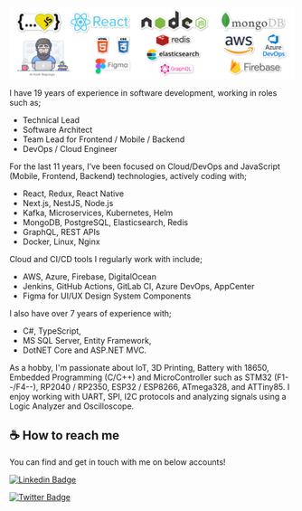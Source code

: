 ![Hey there, I'm Ali. I'm a software developer](https://github.com/alikadir/alikadir/blob/main/js.png)

I have 19 years of experience in software development, working in roles such as;
 
 - Technical Lead
 - Software Architect
 - Team Lead for Frontend / Mobile / Backend
 - DevOps / Cloud Engineer 
 
For the last 11 years, I’ve been focused on Cloud/DevOps and JavaScript (Mobile, Frontend, Backend) technologies, actively coding with;
 
 - React, Redux, React Native
 - Next.js, NestJS, Node.js
 - Kafka, Microservices, Kubernetes, Helm
 - MongoDB, PostgreSQL, Elasticsearch, Redis
 - GraphQL, REST APIs
 - Docker, Linux, Nginx 
 
Cloud and CI/CD tools I regularly work with include;
 
 - AWS, Azure, Firebase, DigitalOcean
 - Jenkins, GitHub Actions, GitLab CI, Azure DevOps, AppCenter
 - Figma for UI/UX Design System Components 

I also have over 7 years of experience with;

 - C#, TypeScript,
 - MS SQL Server, Entity Framework,
 - DotNET Core and ASP.NET MVC.

As a hobby, I'm passionate about IoT, 3D Printing, Battery with 18650, Embedded Programming (C/C++) and MicroController such as STM32 (F1--/F4--), RP2040 / RP2350, ESP32 / ESP8266, ATmega328, and ATTiny85. 
I enjoy working with UART, SPI, I2C protocols and analyzing signals using a Logic Analyzer and Oscilloscope.
## ☕️ How to reach me

You can find and get in touch with me on below accounts!

[![Linkedin Badge](https://img.shields.io/badge/alikadir-follow%20on%20linkedin-blue?style=for-the-badge&logo=linkedin)](https://www.linkedin.com/in/alikadir/)

[![Twitter Badge](https://img.shields.io/badge/alikadirjs-follow%20on%20twitter-blue?style=for-the-badge&logo=twitter)](https://twitter.com/alikadirjs/)
